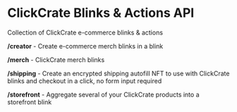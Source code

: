 # ClickCrate Blinks & Actions API
Collection of ClickCrate e-commerce blinks & actions


**/creator** - Create e-commerce merch blinks in a blink

**/merch** - ClickCrate merch blinks

**/shipping** - Create an encrypted shipping autofill NFT to use with ClickCrate blinks and checkout in a click, no form input required

**/storefront** - Aggregate several of your ClickCrate products into a storefront blink

